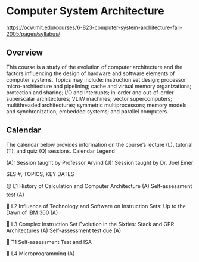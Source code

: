 # Computer System Architecture

https://ocw.mit.edu/courses/6-823-computer-system-architecture-fall-2005/pages/syllabus/

## Overview

This course is a study of the evolution of computer architecture and the factors influencing the design of hardware and software elements of computer systems. Topics may include: instruction set design; processor micro-architecture and pipelining; cache and virtual memory organizations; protection and sharing; I/O and interrupts; in-order and out-of-order superscalar architectures; VLIW machines; vector supercomputers; multithreaded architectures; symmetric multiprocessors; memory models and synchronization; embedded systems; and parallel computers.

## Calendar

The calendar below provides information on the course’s lecture (L), tutorial (T), and quiz (Q) sessions.
Calendar Legend

(A): Session taught by Professor Arvind
(J): Session taught by Dr. Joel Emer

SES #, 	TOPICS,  	KEY DATES

🟡 L1 	History of Calculation and Computer Architecture (A) 	Self-assessment test (A)

🔴 L2 	Influence of Technology and Software on Instruction Sets: Up to the Dawn of IBM 360 (A) 	

🔴 L3 	Complex Instruction Set Evolution in the Sixties: Stack and GPR Architectures (A) 	Self-assessment test due (A)

🔴 T1 	Self-assessment Test and ISA 	

🔴 L4 	Microprogramming (A) 	

🔴 T2 	MIPS ISA, Bus-based Implementation, and Microprogramming 	

🔴 L5 	Simple Instruction Pipelining (A) 	

🔴 L6 	Pipeline Hazards (A) 	

🔴 T3 	Microprogramming, Pipelining, and Hazards 	

🔴 L7 	Multilevel Memories - Technology (J) 	

🔴 L8 	Cache (Memory) Performance Optimization (J) 	

🔴 Q1 	ISAs, Microprogramming, Simple Pipelining and Hazards 	

🔴 L9 	Virtual Memory Basics (J) 	

🔴 T4 	Quiz 1, Caches, and Virtual Memory Basics 	

🔴 L10 	Virtual Memory: Part Deux (A) 	

🔴 L11 	Complex Pipelining (A) 	

🔴 Q2 	Caches, Virtual Memory 	

🔴 L12 	Out of Order Execution and Register Renaming (A) 	

🔴 L13 	Branch Prediction and Speculative Execution (A) 	

🔴 T5 	Quiz 2, Scoreboarding, Register Renaming, and Branch Prediction 	

🔴 L14 	Advanced Superscalar Architectures (J) 	

🔴 L15 	Microprocessor Evolution: 4004 to Pentium 4 (J) 	

🔴 Q3 	Complex Pipelines 	

🔴 L16 	Synchronization and Sequential Consistency (A) 	

🔴 L17 	Cache Coherence (A) 	

🔴 L18 	Cache Coherence (Implementation) (A) 	

🔴 L19 	Snoopy Protocols (A) 	

🔴 T6 	Sequential Consistency, Synchronization, Cache Coherence Protocols 	

🔴 L20 	Relaxed Memory Models (A) 	

🔴 Q4 	SMPs, CC, Synch, Memory Models 	

🔴 L21 	VLIW/EPIC: Statically Scheduled ILP (J) 	

🔴 L22 	Vector Computers (J) 	

🔴 T7 	Quiz 4 and VLIW 	

🔴 L23 	Multithreaded Processors (J) 	

🔴 L24 	Reliable Architectures (J) 	

🔴 T8 	Vector Computers, Multithreading and Reliable Architectures 	

🔴 L25 	Virtual Machines (J) 	

🔴 Q5 	VLIW/Vector/Threads 
